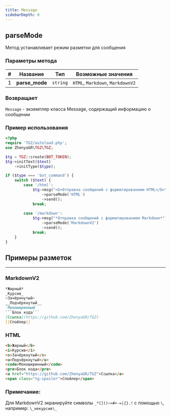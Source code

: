 ```yaml
---
title: Message
sidebarDepth: 0
---
```


## parseMode
Метод устанавливает режим разметки для сообщения
### Параметры метода
| # |    Название    |   Тип    |        Возможные значения        |
|:-:|:--------------:|:--------:|:--------------------------------:|
| 1 | **parse_mode** | `string` | `HTML`, `Markdown`, `MarkdownV2` |
### Возвращает
`Message` - экземпляр класса Message, содержащий информацию о сообщении
### Пример использования
```php
<?php
require 'TGZ/autoload.php';
use ZhenyaGR\TGZ\TGZ;

$tg = TGZ::create(BOT_TOKEN);
$tg->initText($text)
    ->initType($type);

if ($type === 'bot_command') {    
    switch ($text) {
        case '/html':
            $tg->msg("<b>Отправка сообщений с форматированием HTML</b>")
                ->parseMode('HTML')
                ->send();
            break;
            
        case '/markdown':
            $tg->msg("*Отправка сообщений с форматированием Markdown*")
                ->parseMode('MarkdownV2')
                ->send();
            break;
    }
}
```

## Примеры разметок
---
### **MarkdownV2**
```markdown
*Жирный*  
_Курсив_  
~Зачёркнутый~
__Подчёркнутый__  
`Моноширинный`
```Блок кода```
[Ссылка](https://github.com/ZhenyaGR/TGZ)  
||Спойлер||
```

### **HTML**
```html
<b>Жирный</b>
<i>Курсив</i>
<s>Зачёркнутый</s>
<u>Подчёркнутый</u>
<code>Моноширинный</code>
<pre>Блок кода</pre>
<a href="https://github.com/ZhenyaGR/TGZ">Ссылка</a>
<span class="tg-spoiler">Спойлер</span>
```

### Примечание:
Для MarkdownV2 экранируйте символы `_*[]()~>#+-=|{}.!` с помощью `\`, например: `\_некурсив\_`
